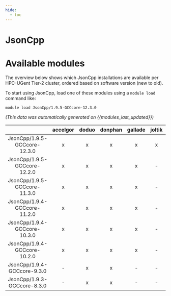 ```yaml
---
hide:
  - toc
---
```


JsonCpp
=======

# Available modules


The overview below shows which JsonCpp installations are available per HPC-UGent Tier-2 cluster, ordered based on software version (new to old).

To start using JsonCpp, load one of these modules using a `module load` command like:

```shell
module load JsonCpp/1.9.5-GCCcore-12.3.0
```

*(This data was automatically generated on {{modules_last_updated}})*  

| |accelgor|doduo|donphan|gallade|joltik|shinx|skitty|
| :---: | :---: | :---: | :---: | :---: | :---: | :---: | :---: |
|JsonCpp/1.9.5-GCCcore-12.3.0|x|x|x|x|x|x|x|
|JsonCpp/1.9.5-GCCcore-12.2.0|x|x|x|x|-|-|-|
|JsonCpp/1.9.5-GCCcore-11.3.0|x|x|x|x|-|-|-|
|JsonCpp/1.9.4-GCCcore-11.2.0|x|x|x|x|-|-|-|
|JsonCpp/1.9.4-GCCcore-10.3.0|x|x|x|x|-|-|-|
|JsonCpp/1.9.4-GCCcore-10.2.0|x|x|x|x|-|-|-|
|JsonCpp/1.9.4-GCCcore-9.3.0|-|x|x|-|-|-|-|
|JsonCpp/1.9.3-GCCcore-8.3.0|-|x|x|-|-|-|-|
